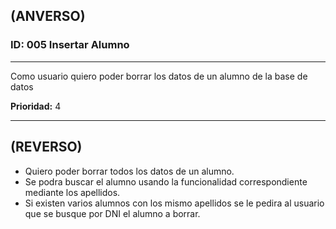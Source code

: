 ## (ANVERSO)
### ID: 005 Insertar Alumno
---

Como usuario quiero poder borrar los datos de un alumno de la base de datos

**Prioridad:** 4

---
## (REVERSO)
* Quiero poder borrar todos los datos de un alumno.
* Se podra buscar el alumno usando la funcionalidad correspondiente mediante los apellidos.
* Si existen varios alumnos con los mismo apellidos se le pedira al usuario que se busque por DNI el alumno a borrar. 